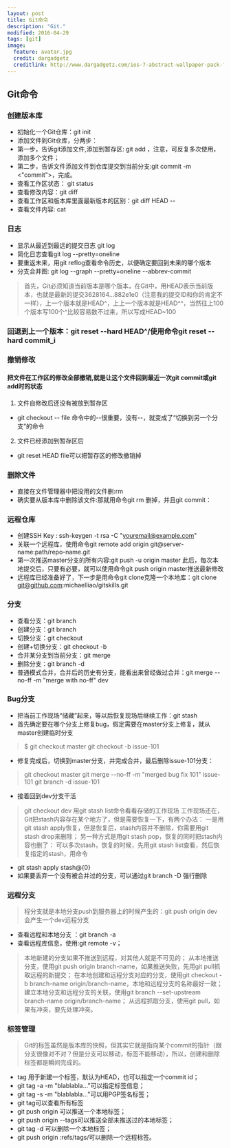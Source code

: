 ```yaml
---
layout: post
title: Git命令
description: "Git."
modified: 2016-04-29
tags: [git]
image:
  feature: avatar.jpg
  credit: dargadgetz
  creditlink: http://www.dargadgetz.com/ios-7-abstract-wallpaper-pack-for-iphone-5-and-ipod-touch-retina/
---
```


## Git命令

### 创建版本库
- 初始化一个Git仓库：git init
- 添加文件到Git仓库，分两步：
- 第一步，告诉git添加文件,添加到暂存区: git add <file>，注意，可反复多次使用，添加多个文件；
- 第二步，告诉文件添加文件到仓库提交到当前分支:git commit -m <"commit">，完成。
- 查看工作区状态： git status
- 查看修改内容：git diff <name>
- 查看工作区和版本库里面最新版本的区别：git diff HEAD -- <name>
- 查看文件内容: cat <name>

### 日志
- 显示从最近到最远的提交日志 git log
- 简化日志查看git log --pretty=oneline 
- 要重返未来，用git reflog查看命令历史，以便确定要回到未来的哪个版本
- 分支合并图: git log --graph --pretty=oneline --abbrev-commit

> 首先，Git必须知道当前版本是哪个版本，在Git中，用HEAD表示当前版本，也就是最新的提交3628164...882e1e0（注意我的提交ID和你的肯定不一样），上一个版本就是HEAD^，上上一个版本就是HEAD^^，当然往上100个版本写100个^比较容易数不过来，所以写成HEAD~100

### 回退到上一个版本：git reset --hard HEAD^/使用命令git reset --hard commit_i

### 撤销修改
#### 把文件在工作区的修改全部撤销,就是让这个文件回到最近一次git commit或git add时的状态
1. 文件自修改后还没有被放到暂存区
- git checkout -- file 命令中的--很重要，没有--，就变成了“切换到另一个分支”的命令
2. 文件已经添加到暂存区后 
- git reset HEAD file可以把暂存区的修改撤销掉

### 删除文件
- 直接在文件管理器中把没用的文件删:rm <file>
- 确实要从版本库中删除该文件:那就用命令git rm <file>删掉，并且git commit：

### 远程仓库
- 创建SSH Key : ssh-keygen -t rsa -C "youremail@example.com"
- 关联一个远程库，使用命令git remote add origin git@server-name:path/repo-name.git
- 第一次推送master分支的所有内容:git push -u origin master 此后，每次本地提交后，只要有必要，就可以使用命令git push origin master推送最新修改
- 远程库已经准备好了，下一步是用命令git clone克隆一个本地库：git clone git@github.com:michaelliao/gitskills.git

### 分支
- 查看分支：git branch
- 创建分支：git branch <name>
- 切换分支：git checkout <name>
- 创建+切换分支：git checkout -b <name>
- 合并某分支到当前分支：git merge <name>
- 删除分支：git branch -d <name>
- 普通模式合并，合并后的历史有分支，能看出来曾经做过合并：git merge --no-ff -m "merge with no-ff" dev

### Bug分支
- 把当前工作现场“储藏”起来，等以后恢复现场后继续工作：git stash
- 首先确定要在哪个分支上修复bug，假定需要在master分支上修复，就从master创建临时分支
> $ git checkout master
> git checkout -b issue-101
- 修复完成后，切换到master分支，并完成合并，最后删除issue-101分支：
> git checkout master
> git merge --no-ff -m "merged bug fix 101" issue-101
> git branch -d issue-101
- 接着回到dev分支干活
> git checkout dev
> 用git stash list命令看看存储的工作现场
> 工作现场还在，Git把stash内容存在某个地方了，但是需要恢复一下，有两个办法：
> 一是用git stash apply恢复，但是恢复后，stash内容并不删除，你需要用git stash drop来删除；
> 另一种方式是用git stash pop，恢复的同时把stash内容也删了：
> 可以多次stash，恢复的时候，先用git stash list查看，然后恢复指定的stash，用命令
- git stash apply stash@{0}
- 如果要丢弃一个没有被合并过的分支，可以通过git branch -D <name>强行删除

### 远程分支
> 程分支就是本地分支push到服务器上的时候产生的：git push origin dev 会产生一个dev远程分支
- 查看远程和本地分支 ：git branch -a
- 查看远程库信息，使用:git remote -v；

>本地新建的分支如果不推送到远程，对其他人就是不可见的；
从本地推送分支，使用git push origin branch-name，如果推送失败，先用git pull抓取远程的新提交；
在本地创建和远程分支对应的分支，使用git checkout -b branch-name origin/branch-name，本地和远程分支的名称最好一致；
建立本地分支和远程分支的关联，使用git branch --set-upstream branch-name origin/branch-name；
从远程抓取分支，使用git pull，如果有冲突，要先处理冲突。

### 标签管理
> Git的标签虽然是版本库的快照，但其实它就是指向某个commit的指针（跟分支很像对不对？但是分支可以移动，标签不能移动），所以，创建和删除标签都是瞬间完成的。
- tag <name>用于新建一个标签，默认为HEAD，也可以指定一个commit id；
- git tag -a <tagname> -m "blablabla..."可以指定标签信息；
- git tag -s <tagname> -m "blablabla..."可以用PGP签名标签；
- git tag可以查看所有标签
- git push origin <tagname>可以推送一个本地标签；
- git push origin --tags可以推送全部未推送过的本地标签；
- git tag -d <tagname>可以删除一个本地标签；
- git push origin :refs/tags/<tagname>可以删除一个远程标签。